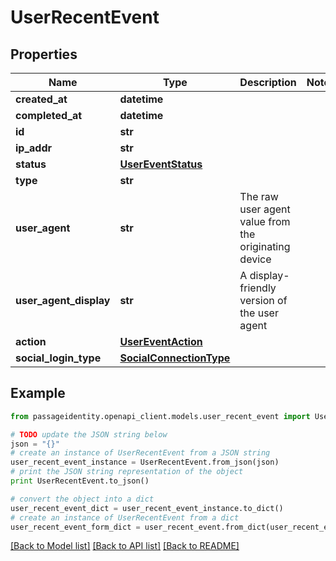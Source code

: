 # UserRecentEvent


## Properties
Name | Type | Description | Notes
------------ | ------------- | ------------- | -------------
**created_at** | **datetime** |  | 
**completed_at** | **datetime** |  | 
**id** | **str** |  | 
**ip_addr** | **str** |  | 
**status** | [**UserEventStatus**](UserEventStatus.md) |  | 
**type** | **str** |  | 
**user_agent** | **str** | The raw user agent value from the originating device | 
**user_agent_display** | **str** | A display-friendly version of the user agent | 
**action** | [**UserEventAction**](UserEventAction.md) |  | 
**social_login_type** | [**SocialConnectionType**](SocialConnectionType.md) |  | 

## Example

```python
from passageidentity.openapi_client.models.user_recent_event import UserRecentEvent

# TODO update the JSON string below
json = "{}"
# create an instance of UserRecentEvent from a JSON string
user_recent_event_instance = UserRecentEvent.from_json(json)
# print the JSON string representation of the object
print UserRecentEvent.to_json()

# convert the object into a dict
user_recent_event_dict = user_recent_event_instance.to_dict()
# create an instance of UserRecentEvent from a dict
user_recent_event_form_dict = user_recent_event.from_dict(user_recent_event_dict)
```
[[Back to Model list]](../README.md#documentation-for-models) [[Back to API list]](../README.md#documentation-for-api-endpoints) [[Back to README]](../README.md)


